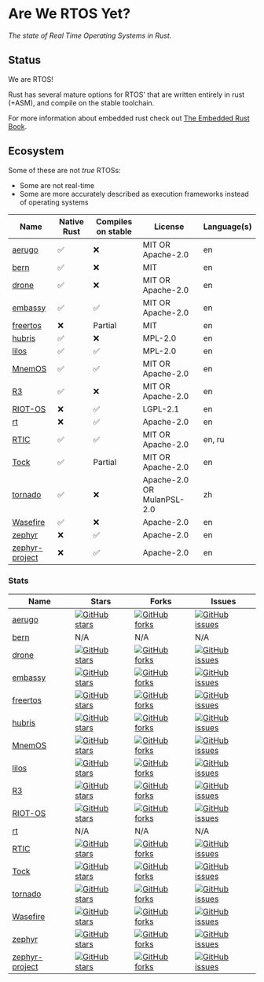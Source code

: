 # Are We RTOS Yet?

_The state of Real Time Operating Systems in Rust._

## Status

We are RTOS!

Rust has several mature options for RTOS' that are written entirely in rust (+ASM), and compile on the stable toolchain.

For more information about embedded rust check out [The Embedded Rust Book](https://docs.rust-embedded.org/book/).

## Ecosystem

Some of these are not _true_ RTOSs:
* Some are not real-time
* Some are more accurately described as execution frameworks instead of operating systems

| Name       | Native Rust | Compiles on stable | License                    | Language(s) |
|------------|-------------|--------------------|----------------------------|-------------|
| [aerugo]   | ✅          | ❌                 | MIT OR Apache-2.0          | en          |
| [bern]     | ✅          | ❌                 | MIT                        | en          |
| [drone]    | ✅          | ❌                 | MIT OR Apache-2.0          | en          |
| [embassy]  | ✅          | ✅                 | MIT OR Apache-2.0          | en          |
| [freertos] | ❌          | Partial            | MIT                        | en          |
| [hubris]   | ✅          | ❌                 | MPL-2.0                    | en          |
| [lilos]    | ✅          | ✅                 | MPL-2.0                    | en          |
| [MnemOS]   | ✅          | ✅                 | MIT OR Apache-2.0          | en          |
| [R3]       | ✅          | ❌                 | MIT OR Apache-2.0          | en          |
| [RIOT-OS]  | ❌          | ✅                 | LGPL-2.1                   | en          |
| [rt]       | ❌          | ✅                 | Apache-2.0                 | en          |
| [RTIC]     | ✅          | ✅                 | MIT OR Apache-2.0          | en, ru      |
| [Tock]     | ✅          | Partial            | MIT OR Apache-2.0          | en          |
| [tornado]  | ✅          | ❌                 | Apache-2.0 OR MulanPSL-2.0 | zh          |
| [Wasefire] | ✅          | ❌                 | Apache-2.0                 | en          |
| [zephyr]   | ❌          | ✅                 | Apache-2.0                 | en          |
| [zephyr-project]   | ❌          | ✅                 | Apache-2.0                 | en          |

### Stats

| Name       | Stars | Forks | Issues |
|------------|-------|-------|--------|
| [aerugo]    | [![GitHub stars](https://img.shields.io/github/stars/n7space/aerugo)](https://github.com/n7space/aerugo/stargazers) | [![GitHub forks](https://img.shields.io/github/forks/n7space/aerugo)](https://github.com/n7space/aerugo) | [![GitHub issues](https://img.shields.io/github/issues/n7space/aerugo)](https://github.com/n7space/aerugo/issues) |
| [bern]     | N/A   | N/A   | N/A    |
| [drone]    | [![GitHub stars](https://img.shields.io/github/stars/drone-os/drone-core)](https://github.com/drone-os/drone-core/stargazers) | [![GitHub forks](https://img.shields.io/github/forks/drone-os/drone-core)](https://github.com/drone-os/drone-core/network) | [![GitHub issues](https://img.shields.io/github/issues/drone-os/drone-core)](https://github.com/drone-os/drone-core/issues) |
| [embassy]  | [![GitHub stars](https://img.shields.io/github/stars/embassy-rs/embassy)](https://github.com/embassy-rs/embassy/stargazers) | [![GitHub forks](https://img.shields.io/github/forks/embassy-rs/embassy)](https://github.com/embassy-rs/embassy/network) | [![GitHub issues](https://img.shields.io/github/issues/embassy-rs/embassy)](https://github.com/embassy-rs/embassy/issues) |
| [freertos] | [![GitHub stars](https://img.shields.io/github/stars/lobaro/FreeRTOS-rust)](https://github.com/lobaro/FreeRTOS-rust/stargazers) | [![GitHub forks](https://img.shields.io/github/forks/lobaro/FreeRTOS-rust)](https://github.com/lobaro/FreeRTOS-rust/network) | [![GitHub issues](https://img.shields.io/github/issues/lobaro/FreeRTOS-rust)](https://github.com/lobaro/FreeRTOS-rust/issues) |
| [hubris]   | [![GitHub stars](https://img.shields.io/github/stars/oxidecomputer/hubris)](https://github.com/oxidecomputer/hubris/stargazers) | [![GitHub forks](https://img.shields.io/github/forks/oxidecomputer/hubris)](https://github.com/oxidecomputer/hubris/network) | [![GitHub issues](https://img.shields.io/github/issues/oxidecomputer/hubris)](https://github.com/oxidecomputer/hubris/issues) |
| [MnemOS]   | [![GitHub stars](https://img.shields.io/github/stars/jamesmunns/pellegrino)](https://github.com/jamesmunns/pellegrino/stargazers) | [![GitHub forks](https://img.shields.io/github/forks/jamesmunns/pellegrino)](https://github.com/jamesmunns/pellegrino/network) | [![GitHub issues](https://img.shields.io/github/issues/jamesmunns/pellegrino)](https://github.com/jamesmunns/pellegrino/issues) |
| [lilos]   | [![GitHub stars](https://img.shields.io/github/stars/cbiffle/lilos)](https://github.com/cbiffle/lilos/stargazers) | [![GitHub forks](https://img.shields.io/github/forks/cbiffle/lilos)](https://github.com/cbiffle/lilos/network) | [![GitHub issues](https://img.shields.io/github/issues/cbiffle/lilos)](https://github.com/cbiffle/lilos/issues) |
| [R3]       | [![GitHub stars](https://img.shields.io/github/stars/r3-os/r3)](https://github.com/r3-os/r3/stargazers) | [![GitHub forks](https://img.shields.io/github/forks/r3-os/r3)](https://github.com/r3-os/r3/network) | [![GitHub issues](https://img.shields.io/github/issues/r3-os/r3)](https://github.com/r3-os/r3/issues) |
| [RIOT-OS]  | [![GitHub stars](https://img.shields.io/github/stars/RIOT-OS/RIOT)](https://github.com/RIOT-OS/RIOT/stargazers) | [![GitHub forks](https://img.shields.io/github/forks/RIOT-OS/RIOT)](https://github.com/RIOT-OS/RIOT/network) | [![GitHub issues](https://img.shields.io/github/issues/RIOT-OS/RIOT)](https://github.com/RIOT-OS/RIOT/issues) |
| [rt]       | N/A   | N/A   | N/A    |
| [RTIC]     | [![GitHub stars](https://img.shields.io/github/stars/rtic-rs/cortex-m-rtic)](https://github.com/rtic-rs/cortex-m-rtic/stargazers) | [![GitHub forks](https://img.shields.io/github/forks/rtic-rs/cortex-m-rtic)](https://github.com/rtic-rs/cortex-m-rtic/network) | [![GitHub issues](https://img.shields.io/github/issues/rtic-rs/cortex-m-rtic)](https://github.com/rtic-rs/cortex-m-rtic/issues) |
| [Tock]     | [![GitHub stars](https://img.shields.io/github/stars/tock/tock)](https://github.com/tock/tock/stargazers) | [![GitHub forks](https://img.shields.io/github/forks/tock/tock)](https://github.com/tock/tock/network) | [![GitHub issues](https://img.shields.io/github/issues/tock/tock)](https://github.com/tock/tock/issues) |
| [tornado]  | [![GitHub stars](https://img.shields.io/github/stars/HUST-OS/tornado-os)](https://github.com/HUST-OS/tornado-os/stargazers) | [![GitHub forks](https://img.shields.io/github/forks/HUST-OS/tornado-os)](https://github.com/HUST-OS/tornado-os/network) | [![GitHub issues](https://img.shields.io/github/issues/HUST-OS/tornado-os)](https://github.com/HUST-OS/tornado-os/issues) |
| [Wasefire] | [![GitHub stars](https://img.shields.io/github/stars/google/wasefire)](https://github.com/google/wasefire/stargazers) | [![GitHub forks](https://img.shields.io/github/forks/google/wasefire)](https://github.com/google/wasefire/network) | [![GitHub issues](https://img.shields.io/github/issues/google/wasefire)](https://github.com/google/wasefire/issues) |
| [zephyr]   | [![GitHub stars](https://img.shields.io/github/stars/tylerwhall/zephyr-rust)](https://github.com/tylerwhall/zephyr-rust/stargazers) | [![GitHub forks](https://img.shields.io/github/forks/tylerwhall/zephyr-rust)](https://github.com/tylerwhall/zephyr-rust/network) | [![GitHub issues](https://img.shields.io/github/issues/tylerwhall/zephyr-rust)](https://github.com/tylerwhall/zephyr-rust/issues) |
| [zephyr-project]   | [![GitHub stars](https://img.shields.io/github/stars/zephyrproject-rtos/zephyr-lang-rust)](https://github.com/zephyrproject-rtos/zephyr-lang-rust/stargazers) | [![GitHub forks](https://img.shields.io/github/forks/zephyrproject-rtos/zephyr-lang-rust)](https://github.com/zephyrproject-rtos/zephyr-lang-rust/network) | [![GitHub issues](https://img.shields.io/github/issues/zephyrproject-rtos/zephyr-lang-rust)](https://github.com/zephyrproject-rtos/zephyr-lang-rust/issues) |

[aerugo]: https://github.com/n7space/aerugo
[bern]: https://bern-rtos.org/
[drone]: https://www.drone-os.com/
[embassy]: https://github.com/embassy-rs/embassy
[freertos]: https://github.com/lobaro/FreeRTOS-rust
[hubris]: https://hubris.oxide.computer/
[MnemOS]: https://jamesmunns.com/blog/mnemos-initial-release/
[lilos]: https://github.com/cbiffle/lilos
[R3]: https://crates.io/crates/r3
[RIOT-OS]: https://doc.riot-os.org/using-rust.html
[rt]: https://crates.io/crates/rt
[RTIC]: https://rtic.rs/1/book/en/
[Tock]: https://www.tockos.org/
[tornado]: https://github.com/HUST-OS/tornado-os
[Wasefire]: https://google.github.io/wasefire/
[zephyr]: https://github.com/tylerwhall/zephyr-rust
[zephyr-project]: https://github.com/zephyrproject-rtos/zephyr-lang-rust/
